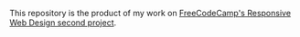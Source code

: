 This repository is the product of my work on [FreeCodeCamp's Responsive Web Design second project](https://www.freecodecamp.org/learn/responsive-web-design/responsive-web-design-projects/build-a-survey-form).